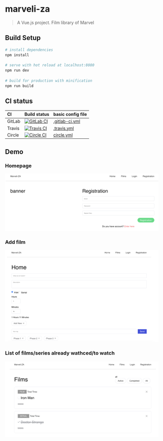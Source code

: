 # marveli-za

> A Vue.js project. Film library of Marvel 

## Build Setup

``` bash
# install dependencies
npm install

# serve with hot reload at localhost:8080
npm run dev

# build for production with minification
npm run build

```
## CI status

CI | Build status | basic config file | 
:--- | :--- | :--- |
GitLab | [![GitLab CI](https://gitlab.com/zabolennyi/marveli-za/badges/master/pipeline.svg)](https://gitlab.com/zabolennyi/marveli-za/commits/master) | [.gitlab-ci.yml](.gitlab-ci.yml) |
Travis | [![Travis CI](https://travis-ci.org/zabolennyi/marveli-za.svg?branch=master)](https://travis-ci.org/zabolennyi/marveli-za) | [.travis.yml](.travis.yml) | 
Circle | [![Circle CI](https://circleci.com/gh/zabolennyi/marveli-za.svg?style=svg)](https://circleci.com/gh/zabolennyi/marveli-za) | [circle.yml](circle.yml) |

## Demo

### Homepage
<img src="static/1.png">

### Add film
<img src="static/2.png">

### List of films/series already wathced/to watch
<img src="static/3.png">

